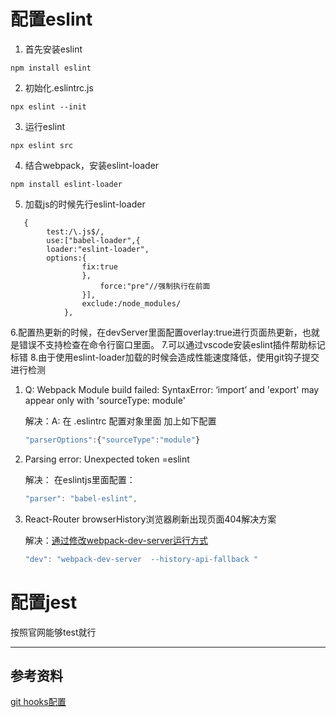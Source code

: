 # 配置eslint
1. 首先安装eslint

`npm install eslint`

2. 初始化.eslintrc.js

`npx eslint --init` 

3. 运行eslint

`npx eslint src`

4. 结合webpack，安装eslint-loader

`npm install eslint-loader`

5. 加载js的时候先行eslint-loader
```
   {
        test:/\.js$/,
        use:["babel-loader",{
        loader:"eslint-loader",
        options:{
                fix:true
                },
                    force:"pre"//强制执行在前面
                }],
                exclude:/node_modules/
            },
```
6.配置热更新的时候，在devServer里面配置overlay:true进行页面热更新，也就是错误不支持检查在命令行窗口里面。
7.可以通过vscode安装eslint插件帮助标记标错
8.由于使用eslint-loader加载的时候会造成性能速度降低，使用git钩子提交进行检测
1. Q: Webpack Module build failed: SyntaxError: ‘import’ and 'export' may appear only with 'sourceType: module'

   解决：A:  在 .eslintrc 配置对象里面 加上如下配置

   ```javascript
   "parserOptions":{"sourceType":"module"}
   ```

2. Parsing error: Unexpected token =eslint

   解决： 在eslintjs里面配置：

   ```javascript
   "parser": "babel-eslint",
   ```

3. React-Router browserHistory浏览器刷新出现页面404解决方案

   解决：[通过修改webpack-dev-server运行方式](https://www.thinktxt.com/react/2017/02/26/react-router-browserHistory-refresh-404-solution.html)

   ```javascript
   "dev": "webpack-dev-server  --history-api-fallback "
   ```
# 配置jest
按照官网能够test就行
***
## 参考资料
[git hooks配置](https://www.jianshu.com/p/dc55ddd6c5c2)